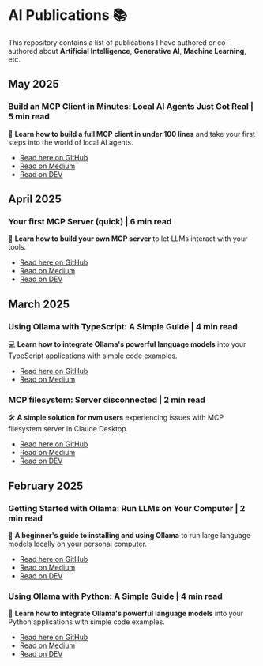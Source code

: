 # AI Publications 📚

This repository contains a list of publications I have authored or co-authored about **Artificial Intelligence**, **Generative AI**, **Machine Learning**, etc.

## May 2025

### Build an MCP Client in Minutes: Local AI Agents Just Got Real | 5 min read
  🤖 **Learn how to build a full MCP client in under 100 lines** and take your first steps into the world of local AI agents.  
  - [Read here on GitHub](./publications/2025/05/Build%20an%20MCP%20Client%20in%20Minutes%20-%20Local%20AI%20Agents%20Just%20Got%20Real/README.md)
  - [Read on Medium](https://medium.com/@jonigl/build-an-mcp-client-in-minutes-local-ai-agents-just-got-real-a10e186a560f)  
  - [Read on DEV](https://dev.to/jonigl/build-an-mcp-client-in-minutes-local-ai-agents-just-got-real-4gj6)  

## April 2025

### Your first MCP Server (quick) | 6 min read
  🚀 **Learn how to build your own MCP server** to let LLMs interact with your tools.  
  - [Read here on GitHub](./publications/2025/04/Your%20first%20MCP%20Server (quick)/README.md)
  - [Read on Medium](https://medium.com/@jonigl/your-first-mcp-server-quick-5dc955a5f364)  
  - [Read on DEV](https://dev.to/jonigl/your-first-mcp-server-quick-35eg)  

## March 2025

### Using Ollama with TypeScript: A Simple Guide | 4 min read
  💻 **Learn how to integrate Ollama's powerful language models** into your TypeScript applications with simple code examples.  
  - [Read here on GitHub](./publications/2025/03/Using%20Ollama%20with%20TypeScript%20-%20A%20Simple%20Guide/README.md)
  - [Read on Medium](https://medium.com/@jonigl/using-ollama-with-typescript-a-simple-guide-20f5e8d3827c)  

### MCP filesystem: Server disconnected | 2 min read
  🛠️ **A simple solution for nvm users** experiencing issues with MCP filesystem server in Claude Desktop.  
  - [Read here on GitHub](./publications/2025/03/MCP%20filesystem%20-%20Server%20disconnected/README.md)
  - [Read on Medium](https://medium.com/@jonigl/mcp-filesystem-server-disconnected-750e00917eec)  
  - [Read on DEV](https://dev.to/jonigl/mcp-filesystem-server-disconnected-44db)  

## February 2025

### Getting Started with Ollama: Run LLMs on Your Computer | 2 min read
  🦙 **A beginner's guide to installing and using Ollama** to run large language models locally on your personal computer.  
  - [Read here on GitHub](./publications/2025/02/Getting%20Started%20with%20Ollama%20-%20Run%20LLMs%20on%20Your%20Computer/README.md)
  - [Read on Medium](https://medium.com/@jonigl/getting-started-with-ollama-run-llms-on-your-computer-915ba084918c)  
  - [Read on DEV](https://dev.to/jonigl/getting-started-with-ollama-run-llms-on-your-computer-35d6)  

### Using Ollama with Python: A Simple Guide | 4 min read
  🐍 **Learn how to integrate Ollama's powerful language models** into your Python applications with simple code examples.  
  - [Read here on GitHub](./publications/2025/02/Using%20Ollama%20with%20Python%20-%20A%20Simple%20Guide/README.md)
  - [Read on Medium](https://medium.com/@jonigl/using-ollama-with-python-a-simple-guide-0752369e1e55)
  - [Read on DEV](https://dev.to/jonigl/using-ollama-with-python-a-simple-guide-27c2)
  
